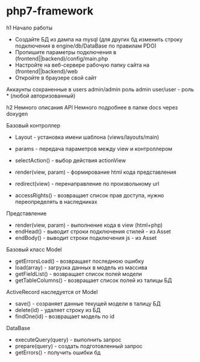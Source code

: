 # php7-framework

h1 Начало работы
* Создайте БД из дампа на mysql (для других бд изменить строку подключения в engine/db/DataBase по правилам PDO)
* Пропишите параметры подключения в (frontend||backend)/config/main.php
* Настройте на веб-сервере рабочую папку сайта на (frontend||backend)/web
* Откройте в браузере свой сайт

Аккаунты сохраненные в users
admin/admin роль admin
user/user - роль * (любой авторизованный)

h2 Немного описания API
Немного подробнее в папке docs через doxygen

Базовый контроллер
 - Layout - установка имени шаблона (views/layouts/main)
 - params - передача параметров между view и контроллером

 - selectAction() - выбор действия actionView
 - render(view, param) - формирование html кода представления
 - redirect(view) - перенаправление по произвольному url
 - accessRights() - возвращает список прав доступа, нужно переопределять в наследниках

Представление
 - render(view, param) - выполнение кода в view (html+php)
 - endHead() - выводит строки подключения стилей - из Asset
 - endBody() - выводит строки подключения js - из Asset
 
Базовый класс Model
 - getErrorsLoad() - возвращает последнюю ошибку
 - load(array) - загрузка данных в модель из массива
 - getFieldList() - возвращает список полей модели
 - getTableColumns() - возвращает список полей из талицы БД 

ActiveRecord наследуется от Model
 - save() - созраняет данные текущей модели в талицу БД
 - delete(id) - удаляет строку из БД
 - findOne(id) - возвращает модель по id
 
DataBase
 - executeQuery(query) - выполнить запрос
 - prepare(query) - создать подготовленный запрос
 - getErrors() - получить ошибки бд
